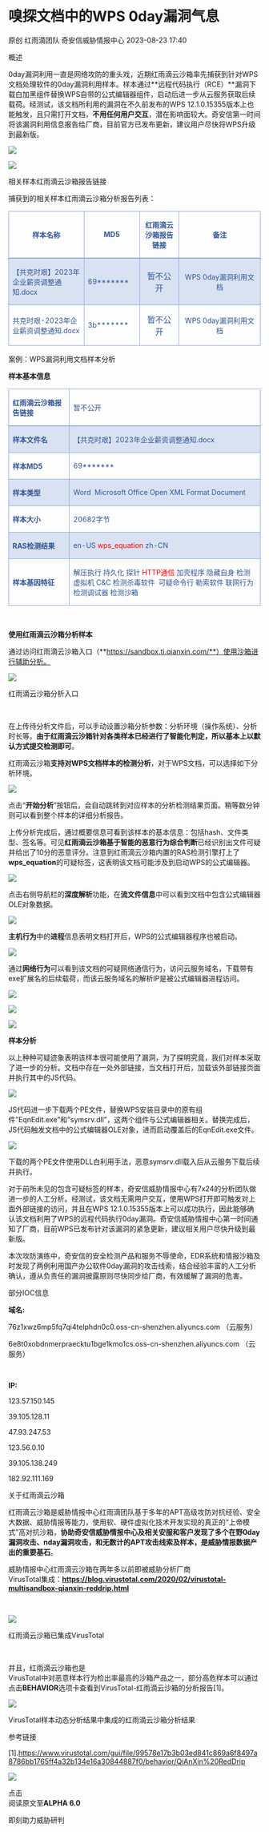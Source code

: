 #  嗅探文档中的WPS 0day漏洞气息   
原创 红雨滴团队  奇安信威胁情报中心   2023-08-23 17:40  
  
概述  
  
0day漏洞利用一直是网络攻防的重头戏，近期红雨滴云沙箱率先捕获到针对WPS文档处理软件的0day漏洞利用样本。样本通过**远程代码执行（RCE）**漏洞下载白加黑组件替换WPS自带的公式编辑器组件，启动后进一步从云服务获取后续载荷。经测试，该文档所利用的漏洞在不久前发布的WPS 12.1.0.15355版本上也能触发，且只需打开文档，**不用任何用户交互**，潜在影响面较大。奇安信第一时间将该漏洞利用信息报告给厂商，目前官方已发布更新，建议用户尽快将WPS升级到最新版。  
  
  
![](https://mmbiz.qpic.cn/sz_mmbiz_png/2AqAgxkehic8peCGP6NfRUGOicZVKcRA9g2PchGYYkz7l38bw0d1kbcjk6n8Ic4ibjVdou6O4m3ZKrTicdwGxaZ6lA/640?wx_fmt=png "")  
  
  
![](https://mmbiz.qpic.cn/sz_mmbiz_png/2AqAgxkehic8peCGP6NfRUGOicZVKcRA9g88ocsJcG6qy0oSGYftJWt0iaP1fwLa0kdpFTicS7NvBekkDqjKb29RMA/640?wx_fmt=png "")  
  
  
相关样本红雨滴云沙箱报告链接  
  
捕获到的相关样本红雨滴云沙箱分析报告列表：  
  
<table><tbody><tr style="mso-yfti-irow:-1;mso-yfti-firstrow:yes;mso-yfti-lastfirstrow:yes;height:8.55pt;"><td width="181" style="border-width: 1pt 1pt 1.5pt;border-style: solid;border-color: rgb(142, 170, 219);padding: 0cm 5.4pt;" height="8"><p style="text-align:center;mso-yfti-cnfc:5;"><strong><span style="font-size:10.5pt;mso-ascii-font-family:等线;mso-fareast-font-family:
  等线;mso-hansi-font-family:等线;mso-bidi-font-family:&#34;Times New Roman&#34;;color:#2F5496;">样本名称<span lang="EN-US"><o:p></o:p></span></span></strong></p></td><td width="104" style="border-top: 1pt solid rgb(142, 170, 219);border-left: none;border-bottom: 1.5pt solid rgb(142, 170, 219);border-right: 1pt solid rgb(142, 170, 219);padding: 0cm 5.4pt;" height="8"><p style="text-align:center;mso-yfti-cnfc:1;"><strong><span lang="EN-US" style="font-size:10.5pt;mso-ascii-font-family:等线;mso-fareast-font-family:
  等线;mso-hansi-font-family:等线;mso-bidi-font-family:&#34;Times New Roman&#34;;color:#2F5496;">MD5<o:p></o:p></span></strong></p></td><td width="92" style="border-top: 1pt solid rgb(142, 170, 219);border-left: none;border-bottom: 1.5pt solid rgb(142, 170, 219);border-right: 1pt solid rgb(142, 170, 219);padding: 0cm 5.4pt;" height="8"><p style="text-align:center;mso-yfti-cnfc:1;"><strong><span style="font-size:10.5pt;mso-ascii-font-family:等线;mso-fareast-font-family:
  等线;mso-hansi-font-family:等线;mso-bidi-font-family:&#34;Times New Roman&#34;;color:#2F5496;">红雨滴云沙箱报告链接<span lang="EN-US"><o:p></o:p></span></span></strong></p></td><td width="196" style="border-top: 1pt solid rgb(142, 170, 219);border-left: none;border-bottom: 1.5pt solid rgb(142, 170, 219);border-right: 1pt solid rgb(142, 170, 219);padding: 0cm 5.4pt;" height="8"><p style="text-align:center;mso-yfti-cnfc:1;"><strong><span style="font-size:10.5pt;mso-ascii-font-family:等线;mso-fareast-font-family:
  等线;mso-hansi-font-family:等线;mso-bidi-font-family:&#34;Times New Roman&#34;;color:#2F5496;">备注<span lang="EN-US"><o:p></o:p></span></span></strong></p></td></tr><tr style="mso-yfti-irow:0;height:5.8pt;"><td width="161" style="border-right: 1pt solid rgb(142, 170, 219);border-bottom: 1pt solid rgb(142, 170, 219);border-left: 1pt solid rgb(142, 170, 219);border-top: none;background: rgb(217, 226, 243);padding: 0cm 5.4pt;" height="5"><p style="text-align:left;mso-yfti-cnfc:68;"><span style="font-size:10.5pt;mso-ascii-font-family:等线;mso-fareast-font-family:
  等线;mso-hansi-font-family:等线;mso-bidi-font-family:&#34;Times New Roman&#34;;color:#2F5496;mso-bidi-font-weight:bold;">【共克时艰】<span lang="EN-US">2023</span>年企业薪资调整通知<span lang="EN-US">.docx<o:p></o:p></span></span></p></td><td width="104" style="border-top: none;border-left: none;border-bottom: 1pt solid rgb(142, 170, 219);border-right: 1pt solid rgb(142, 170, 219);background: rgb(217, 226, 243);padding: 0cm 5.4pt;" height="5"><p style="text-align:left;mso-yfti-cnfc:64;"><span lang="EN-US" style="font-size:10.5pt;mso-ascii-font-family:等线;mso-fareast-font-family:
  等线;mso-hansi-font-family:等线;mso-bidi-font-family:&#34;Times New Roman&#34;;color:#2F5496;mso-bidi-font-weight:bold;">69*******<o:p></o:p></span></p></td><td width="92" style="border-top: none;border-left: none;border-bottom: 1pt solid rgb(142, 170, 219);border-right: 1pt solid rgb(142, 170, 219);background: rgb(217, 226, 243);padding: 0cm 5.4pt;" height="5"><p style="text-align:center;mso-yfti-cnfc:64;"><span style="color:#2F5496;">暂不公开<span lang="EN-US"><o:p></o:p></span></span></p></td><td width="216" style="border-top: none;border-left: none;border-bottom: 1pt solid rgb(142, 170, 219);border-right: 1pt solid rgb(142, 170, 219);background: rgb(217, 226, 243);padding: 0cm 5.4pt;" height="5"><p style="text-align:center;mso-yfti-cnfc:64;"><span lang="EN-US" style="font-size:10.5pt;mso-ascii-font-family:等线;mso-fareast-font-family:
  等线;mso-hansi-font-family:等线;mso-bidi-font-family:&#34;Times New Roman&#34;;color:#2F5496;">WPS 0day</span><span style="font-size:10.5pt;mso-ascii-font-family:
  等线;mso-fareast-font-family:等线;mso-hansi-font-family:等线;mso-bidi-font-family:
  &#34;Times New Roman&#34;;color:#2F5496;">漏洞利用文档<span lang="EN-US"><o:p></o:p></span></span></p></td></tr><tr style="mso-yfti-irow:1;mso-yfti-lastrow:yes;height:5.8pt;"><td width="181" style="border-right: 1pt solid rgb(142, 170, 219);border-bottom: 1pt solid rgb(142, 170, 219);border-left: 1pt solid rgb(142, 170, 219);border-top: none;padding: 0cm 5.4pt;" height="5"><p style="text-align:left;mso-yfti-cnfc:4;"><span style="font-size:10.5pt;mso-ascii-font-family:等线;mso-fareast-font-family:
  等线;mso-hansi-font-family:等线;mso-bidi-font-family:&#34;Times New Roman&#34;;color:#2F5496;mso-bidi-font-weight:bold;">共克时艰<span lang="EN-US">-2023</span>年企业薪资调整通知<span lang="EN-US">.docx<o:p></o:p></span></span></p></td><td width="104" style="border-top: none;border-left: none;border-bottom: 1pt solid rgb(142, 170, 219);border-right: 1pt solid rgb(142, 170, 219);padding: 0cm 5.4pt;" height="5"><p style="text-align:left;"><span lang="EN-US" style="font-size:10.5pt;mso-ascii-font-family:等线;mso-fareast-font-family:
  等线;mso-hansi-font-family:等线;mso-bidi-font-family:&#34;Times New Roman&#34;;color:#2F5496;mso-bidi-font-weight:bold;">3b*******<o:p></o:p></span></p></td><td width="92" style="border-top: none;border-left: none;border-bottom: 1pt solid rgb(142, 170, 219);border-right: 1pt solid rgb(142, 170, 219);padding: 0cm 5.4pt;" height="5"><p style="text-align:center;"><span style="color:#2F5496;">暂不公开<span lang="EN-US"><o:p></o:p></span></span></p></td><td width="216" style="border-top: none;border-left: none;border-bottom: 1pt solid rgb(142, 170, 219);border-right: 1pt solid rgb(142, 170, 219);padding: 0cm 5.4pt;" height="5"><p style="text-align:center;"><span lang="EN-US" style="font-size:10.5pt;mso-ascii-font-family:等线;mso-fareast-font-family:
  等线;mso-hansi-font-family:等线;mso-bidi-font-family:&#34;Times New Roman&#34;;color:#2F5496;">WPS 0day</span><span style="font-size:10.5pt;mso-ascii-font-family:
  等线;mso-fareast-font-family:等线;mso-hansi-font-family:等线;mso-bidi-font-family:
  &#34;Times New Roman&#34;;color:#2F5496;">漏洞利用文档<span lang="EN-US"><o:p></o:p></span></span></p></td></tr></tbody></table>  
  
案例：WPS漏洞利用文档样本分析  
  
  
**样本基本信息**  
  
<table><tbody><tr style="mso-yfti-irow:-1;mso-yfti-firstrow:yes;mso-yfti-lastfirstrow:yes;height:30.8pt;"><td width="134" style="border-width: 1pt 1pt 1.5pt;border-style: solid;border-color: rgb(142, 170, 219);padding: 0cm 5.4pt;" height="30"><p style="text-align:left;mso-yfti-cnfc:5;"><strong><span style="font-size:10.5pt;mso-bidi-font-size:11.0pt;color:#2F5496;mso-themecolor:
  accent1;mso-themeshade:191;">红雨滴云沙箱报告链接</span></strong><span lang="EN-US" style="font-size:10.5pt;mso-bidi-font-size:11.0pt;color:#2F5496;mso-themecolor:
  accent1;mso-themeshade:191;"><o:p></o:p></span></p></td><td width="450" style="border-top: 1pt solid rgb(142, 170, 219);border-left: none;border-bottom: 1.5pt solid rgb(142, 170, 219);border-right: 1pt solid rgb(142, 170, 219);padding: 0cm 5.4pt;" height="30"><p style="mso-yfti-cnfc:1;"><span style="font-size:10.5pt;mso-bidi-font-size:11.0pt;color:#2F5496;mso-themecolor:accent1;mso-themeshade:
  191;">暂不公开<span lang="EN-US"><o:p></o:p></span></span></p></td></tr><tr style="mso-yfti-irow:0;"><td width="134" style="border-right: 1pt solid rgb(142, 170, 219);border-bottom: 1pt solid rgb(142, 170, 219);border-left: 1pt solid rgb(142, 170, 219);border-top: none;background: rgb(217, 226, 243);padding: 0cm 5.4pt;"><p style="mso-yfti-cnfc:4;"><strong><span style="font-size:10.5pt;mso-bidi-font-size:11.0pt;color:#2F5496;mso-themecolor:accent1;mso-themeshade:
  191;">样本文件名</span></strong><strong style="mso-bidi-font-weight:normal;"><span lang="EN-US" style="font-size:10.5pt;mso-bidi-font-size:11.0pt;color:#2F5496;mso-themecolor:
  accent1;mso-themeshade:191;"><o:p></o:p></span></strong></p></td><td width="470" style="border-top: none;border-left: none;border-bottom: 1pt solid rgb(142, 170, 219);border-right: 1pt solid rgb(142, 170, 219);background: rgb(217, 226, 243);padding: 0cm 5.4pt;"><p><span style="font-size:10.5pt;mso-bidi-font-size:11.0pt;color:#2F5496;mso-themecolor:accent1;mso-themeshade:191;">【共克时艰】<span lang="EN-US">2023</span>年企业薪资调整通知<span lang="EN-US">.docx<o:p></o:p></span></span></p></td></tr><tr style="mso-yfti-irow:1;"><td width="134" style="border-right: 1pt solid rgb(142, 170, 219);border-bottom: 1pt solid rgb(142, 170, 219);border-left: 1pt solid rgb(142, 170, 219);border-top: none;padding: 0cm 5.4pt;"><p style="mso-yfti-cnfc:4;"><strong><span style="font-size:10.5pt;mso-bidi-font-size:11.0pt;color:#2F5496;mso-themecolor:accent1;mso-themeshade:
  191;">样本<span lang="EN-US">MD5</span></span></strong><strong style="mso-bidi-font-weight:
  normal;"><span lang="EN-US" style="font-size:10.5pt;mso-bidi-font-size:11.0pt;color:#2F5496;mso-themecolor:accent1;mso-themeshade:191;"><o:p></o:p></span></strong></p></td><td width="470" style="border-top: none;border-left: none;border-bottom: 1pt solid rgb(142, 170, 219);border-right: 1pt solid rgb(142, 170, 219);padding: 0cm 5.4pt;"><p><span lang="EN-US" style="font-size:10.5pt;mso-ascii-font-family:
  等线;mso-fareast-font-family:等线;mso-hansi-font-family:等线;mso-bidi-font-family:
  &#34;Times New Roman&#34;;color:#2F5496;mso-themecolor:accent1;mso-themeshade:191;mso-bidi-font-weight:bold;">69*******</span><span lang="EN-US" style="font-size:
  10.5pt;mso-bidi-font-size:11.0pt;color:#2F5496;mso-themecolor:accent1;mso-themeshade:191;"><o:p></o:p></span></p></td></tr><tr style="mso-yfti-irow:2;"><td width="134" style="border-right: 1pt solid rgb(142, 170, 219);border-bottom: 1pt solid rgb(142, 170, 219);border-left: 1pt solid rgb(142, 170, 219);border-top: none;background: rgb(217, 226, 243);padding: 0cm 5.4pt;"><p style="mso-yfti-cnfc:4;"><strong><span style="font-size:10.5pt;mso-bidi-font-size:11.0pt;color:#2F5496;mso-themecolor:accent1;mso-themeshade:
  191;">样本类型</span></strong><strong style="mso-bidi-font-weight:normal;"><span lang="EN-US" style="font-size:10.5pt;mso-bidi-font-size:11.0pt;color:#2F5496;mso-themecolor:
  accent1;mso-themeshade:191;"><o:p></o:p></span></strong></p></td><td width="470" style="border-top: none;border-left: none;border-bottom: 1pt solid rgb(142, 170, 219);border-right: 1pt solid rgb(142, 170, 219);background: rgb(217, 226, 243);padding: 0cm 5.4pt;"><p><span lang="EN-US" style="font-size:10.5pt;mso-bidi-font-size:
  11.0pt;color:#2F5496;mso-themecolor:accent1;mso-themeshade:191;">Word
  Microsoft Office Open XML Format Document<o:p></o:p></span></p></td></tr><tr style="mso-yfti-irow:3;height:22.5pt;"><td width="134" style="border-right: 1pt solid rgb(142, 170, 219);border-bottom: 1pt solid rgb(142, 170, 219);border-left: 1pt solid rgb(142, 170, 219);border-top: none;padding: 0cm 5.4pt;" height="22"><p style="mso-yfti-cnfc:4;"><strong><span style="font-size:10.5pt;mso-bidi-font-size:11.0pt;color:#2F5496;mso-themecolor:accent1;mso-themeshade:
  191;">样本大小</span></strong><strong style="mso-bidi-font-weight:normal;"><span lang="EN-US" style="font-size:10.5pt;mso-bidi-font-size:11.0pt;color:#2F5496;mso-themecolor:
  accent1;mso-themeshade:191;"><o:p></o:p></span></strong></p></td><td width="470" style="border-top: none;border-left: none;border-bottom: 1pt solid rgb(142, 170, 219);border-right: 1pt solid rgb(142, 170, 219);padding: 0cm 5.4pt;" height="22"><p><span lang="EN-US" style="font-size:10.5pt;mso-bidi-font-size:
  11.0pt;color:#2F5496;mso-themecolor:accent1;mso-themeshade:191;">20682</span><span style="font-size:10.5pt;mso-bidi-font-size:11.0pt;color:#2F5496;mso-themecolor:
  accent1;mso-themeshade:191;">字节<span lang="EN-US"><o:p></o:p></span></span></p></td></tr><tr style="mso-yfti-irow:4;height:22.5pt;"><td width="134" style="border-right: 1pt solid rgb(142, 170, 219);border-bottom: 1pt solid rgb(142, 170, 219);border-left: 1pt solid rgb(142, 170, 219);border-top: none;background: rgb(217, 226, 243);padding: 0cm 5.4pt;" height="22"><p style="mso-yfti-cnfc:4;"><strong><span lang="EN-US" style="font-size:10.5pt;mso-bidi-font-size:11.0pt;color:#2F5496;mso-themecolor:
  accent1;mso-themeshade:191;">RAS</span></strong><strong><span style="font-size:10.5pt;mso-bidi-font-size:11.0pt;color:#2F5496;mso-themecolor:accent1;mso-themeshade:
  191;">检测结果</span></strong><strong style="mso-bidi-font-weight:normal;"><span lang="EN-US" style="font-size:10.5pt;mso-bidi-font-size:11.0pt;color:#2F5496;mso-themecolor:
  accent1;mso-themeshade:191;"><o:p></o:p></span></strong></p></td><td width="470" style="border-top: none;border-left: none;border-bottom: 1pt solid rgb(142, 170, 219);border-right: 1pt solid rgb(142, 170, 219);background: rgb(217, 226, 243);padding: 0cm 5.4pt;" height="22"><p><span lang="EN-US" style="font-size:10.5pt;mso-bidi-font-size:
  11.0pt;color:#2F5496;mso-themecolor:accent1;mso-themeshade:191;">en-US </span><span lang="EN-US" style="font-size:10.5pt;mso-bidi-font-size:11.0pt;color:red;">wps_equation</span><span lang="EN-US" style="font-size:10.5pt;mso-bidi-font-size:11.0pt;color:#2F5496;mso-themecolor:accent1;mso-themeshade:191;"> zh-CN</span><span lang="EN-US" style="font-size:10.5pt;mso-bidi-font-size:11.0pt;color:red;"><o:p></o:p></span></p></td></tr><tr style="mso-yfti-irow:5;mso-yfti-lastrow:yes;"><td width="134" style="border-right: 1pt solid rgb(142, 170, 219);border-bottom: 1pt solid rgb(142, 170, 219);border-left: 1pt solid rgb(142, 170, 219);border-top: none;padding: 0cm 5.4pt;"><p style="mso-yfti-cnfc:4;"><strong><span style="font-size:10.5pt;mso-bidi-font-size:11.0pt;color:#2F5496;mso-themecolor:accent1;mso-themeshade:
  191;">样本基因特征</span></strong><strong style="mso-bidi-font-weight:normal;"><span lang="EN-US" style="font-size:10.5pt;mso-bidi-font-size:11.0pt;color:#2F5496;mso-themecolor:accent1;mso-themeshade:191;"><o:p></o:p></span></strong></p></td><td width="470" style="border-top: none;border-left: none;border-bottom: 1pt solid rgb(142, 170, 219);border-right: 1pt solid rgb(142, 170, 219);padding: 0cm 5.4pt;"><p><span style="font-size:10.5pt;mso-bidi-font-size:11.0pt;color:#2F5496;mso-themecolor:accent1;mso-themeshade:191;">解压执行 持久化 探针 </span><span lang="EN-US" style="font-size:10.5pt;mso-bidi-font-size:11.0pt;color:red;">HTTP</span><span style="font-size:10.5pt;mso-bidi-font-size:11.0pt;color:red;">通信</span><span style="font-size:10.5pt;mso-bidi-font-size:11.0pt;color:#2F5496;mso-themecolor:
  accent1;mso-themeshade:191;"> 加壳程序 隐藏自身 检测虚拟机 <span lang="EN-US">C&amp;C </span>检测杀毒软件
  可疑命令行 勒索软件 联网行为 检测调试器 检测沙箱</span><span lang="EN-US" style="font-size:10.5pt;mso-bidi-font-size:11.0pt;mso-fareast-font-family:宋体;color:#2F5496;mso-themecolor:accent1;mso-themeshade:191;"><o:p></o:p></span></p></td></tr></tbody></table>  
     
  
**使用红雨滴云沙箱分析样本**  
  
通过访问红雨滴云沙箱入口（**https://sandbox.ti.qianxin.com/**）使用沙箱进行辅助分析。  
  
  
![](https://mmbiz.qpic.cn/sz_mmbiz_png/2AqAgxkehic8peCGP6NfRUGOicZVKcRA9gbmrHsvqO7t3U00Cbl4G8Kd72FVlLkvf9qzXqKYnWGVsFtdkqHARCibA/640?wx_fmt=png "")  
  
红雨滴云沙箱分析入口  
  
   
  
在上传待分析文件后，可以手动设置沙箱分析参数：分析环境（操作系统）、分析时长等。**由于红雨滴云沙箱针对各类样本已经进行了智能化判定，所以基本上以默认方式提交检测即可**。  
  
  
红雨滴云沙箱**支持对WPS文档样本的检测分析**，对于WPS文档，可以选择如下分析环境。  
  
  
![](https://mmbiz.qpic.cn/sz_mmbiz_png/2AqAgxkehic8peCGP6NfRUGOicZVKcRA9gmL2XCS6A7fJrgiaMDFicoQhdibia1pff0Sy0DCEzLWyAExk58n4ia2zqVzw/640?wx_fmt=png "")  
  
  
点击“**开始分析**”按钮后，会自动跳转到对应样本的分析检测结果页面。稍等数分钟则可以看到整个样本的详细分析报告。  
  
  
上传分析完成后，通过概要信息可看到该样本的基本信息：包括hash、文件类型、签名等。可见**红雨滴云沙箱基于智能的恶意行为综合判断**已经识别出文件可疑并给出了10分的恶意评分。注意到红雨滴云沙箱内置的RAS检测引擎打上了**wps_equation**的可疑标签，这表明该文档可能涉及到启动WPS的公式编辑器。  
  
  
![](https://mmbiz.qpic.cn/sz_mmbiz_png/2AqAgxkehic8peCGP6NfRUGOicZVKcRA9g2PchGYYkz7l38bw0d1kbcjk6n8Ic4ibjVdou6O4m3ZKrTicdwGxaZ6lA/640?wx_fmt=png "")  
  
  
点击右侧导航栏的**深度解析**功能，在**流文件信息**中可以看到文档中包含公式编辑器OLE对象数据。  
  
  
![](https://mmbiz.qpic.cn/sz_mmbiz_png/2AqAgxkehic8peCGP6NfRUGOicZVKcRA9gWqPSNMpSXKXq4JCkSHOJ81EUp0L20HiaoiaUhoP6CGKAvPsIBjeq8q2w/640?wx_fmt=png "")  
  
  
**主机行为**中的**进程**信息表明文档打开后，WPS的公式编辑器程序也被启动。  
  
  
![](https://mmbiz.qpic.cn/sz_mmbiz_png/2AqAgxkehic8peCGP6NfRUGOicZVKcRA9gHicW5YepyEmGDbRz7IiaslZczmIJDl0VCUotvCb03tib5Qwdb0B74sCew/640?wx_fmt=png "")  
  
  
通过**网络行为**可以看到该文档的可疑网络通信行为，访问云服务域名，下载带有exe扩展名的后续载荷，而该云服务域名的解析IP是被公式编辑器进程访问。  
  
  
![](https://mmbiz.qpic.cn/sz_mmbiz_png/2AqAgxkehic8peCGP6NfRUGOicZVKcRA9gAonGql5zOXTGKnhPClZJybmN617Izp57vVvh2xetE65vsdXMIckm4w/640?wx_fmt=png "")  
  
  
![](https://mmbiz.qpic.cn/sz_mmbiz_png/2AqAgxkehic8peCGP6NfRUGOicZVKcRA9g3auYYKX58K3rOJVD3G6Yic7hrOJIGia7JSdzpvD0KcwBL4Mib56EUJxtQ/640?wx_fmt=png "")  
  
  
![](https://mmbiz.qpic.cn/sz_mmbiz_png/2AqAgxkehic8peCGP6NfRUGOicZVKcRA9gCJdtNMTwNMKuBGzjbeAx30Dx27ZjL2qASTvGUZekeTFNbbdibk8iaodA/640?wx_fmt=png "")  
  
  
**样本分析**  
  
以上种种可疑迹象表明该样本很可能使用了漏洞，为了探明究竟，我们对样本采取了进一步的分析。文档中存在一处外部链接，当文档打开后，加载该外部链接页面并执行其中的JS代码。  
  
  
![](https://mmbiz.qpic.cn/sz_mmbiz_png/2AqAgxkehic8peCGP6NfRUGOicZVKcRA9gn3rOHxb03AtGxone63sTC1ydNtK17h2ic8jo7mVxaGWficJKVuSVibibKg/640?wx_fmt=png "")  
  
  
JS代码进一步下载两个PE文件，替换WPS安装目录中的原有组件”EqnEdit.exe”和”symsrv.dll”，这两个组件与公式编辑器相关。替换完成后，JS代码触发文档中的公式编辑器OLE对象，进而启动覆盖后的EqnEdit.exe文件。  
  
  
![](https://mmbiz.qpic.cn/sz_mmbiz_png/2AqAgxkehic8peCGP6NfRUGOicZVKcRA9gHbFjLtMCDNEofeUbby3kaohZnZJ2Luib7c7lWPSq2V459tJ0XNFdu0Q/640?wx_fmt=png "")  
  
  
下载的两个PE文件使用DLL白利用手法，恶意symsrv.dll载入后从云服务下载后续并执行。  
  
  
对于前所未见的包含可疑标签的样本，奇安信威胁情报中心有7x24的分析团队做进一步的人工分析。经测试，该文档无需用户交互，使用WPS打开即可触发对上面外部链接的访问，并且在WPS 12.1.0.15355版本上可以成功执行，因此能够确认该文档利用了WPS的远程代码执行0day漏洞。奇安信威胁情报中心第一时间通知了厂商，目前WPS已发布针对该漏洞的紧急更新，建议相关用户尽快升级到最新版。  
  
  
本次攻防演练中，奇安信的安全检测产品和服务不辱使命，EDR系统和情报沙箱及时发现了两例利用国产办公软件0day漏洞的攻击线索，结合经验丰富的人工分析确认，遵从负责任的漏洞披露原则尽快同步给厂商，有效缓解了漏洞的危害。  
  
  
部分IOC信息  
  
**域名:**  
  
76z1xwz6mp5fq7qi4telphdn0c0.oss-cn-shenzhen.aliyuncs.com （云服务）  
  
6e8t0xobdnmerpraecktu1bge1kmo1cs.oss-cn-shenzhen.aliyuncs.com （云服务）  
  
   
  
**IP:**  
  
123.57.150.145  
  
39.105.128.11  
  
47.93.247.53  
  
123.56.0.10  
  
39.105.138.249  
  
182.92.111.169  
  
  
关于红雨滴云沙箱  
  
红雨滴云沙箱是威胁情报中心红雨滴团队基于多年的APT高级攻防对抗经验、安全大数据、威胁情报等能力，使用软、硬件虚拟化技术开发实现的真正的“上帝模式”高对抗沙箱，**协助奇安信威胁情报中心及相关安服和客户发现了多个在野0day漏洞攻击、nday漏洞攻击，和无数计的APT攻击线索及样本，是威胁情报数据产出的重要基石**。  
  
威胁情报中心红雨滴云沙箱在两年多以前即被威胁分析厂商  
VirusTotal集成：**https://blog.virustotal.com/2020/02/virustotal-multisandbox-qianxin-reddrip.html**  
  
   
  
![](https://mmbiz.qpic.cn/sz_mmbiz_png/2AqAgxkehic8peCGP6NfRUGOicZVKcRA9g43bA2Vl8Jz6PzDCKZQsMT1xj40u3Q1qJB00OyDyXH647miax7WFBMhQ/640?wx_fmt=png "")  
  
红雨滴云沙箱已集成VirusTotal  
  
   
  
并且，红雨滴云沙箱也是  
VirusTotal中对恶意样本行为检出率最高的沙箱产品之一，部分高危样本可以通过点击**BEHAVIOR**选项卡查看到VirusTotal-红雨滴云沙箱的分析报告[1]。  
  
![](https://mmbiz.qpic.cn/sz_mmbiz_png/2AqAgxkehic8peCGP6NfRUGOicZVKcRA9gBy4tkacKcWAJ1YVtuDsJPbm4ZfX4Olvoe2YF040xUpVZyMUxNkqrAQ/640?wx_fmt=png "")  
  
VirusTotal样本动态分析结果中集成的红雨滴云沙箱分析结果  
  
  
参考链接  
  
[1].https://www.virustotal.com/gui/file/99578e17b3b03ed841c869a6f8497a8786bb1765ff4a32b134e16a30844887f0/behavior/QiAnXin%20RedDrip  
  
![](https://mmbiz.qpic.cn/sz_mmbiz_gif/2AqAgxkehic8peCGP6NfRUGOicZVKcRA9gichNCt2ibQRunnfM4vTWibhliafMpLH5ZXzfTF5qf2zcNwelLzm4vtRXlg/640?wx_fmt=gif "")  
  
点击  
阅读原文至**ALPHA 6.0**  
  
即刻助力威胁研判  
  
  
  
